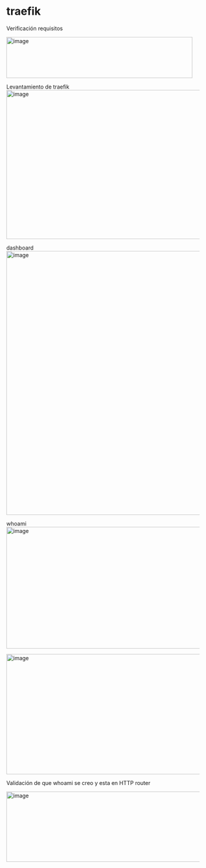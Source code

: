 # traefik

Verificación requisitos

<img width="485" height="107" alt="image" src="https://github.com/user-attachments/assets/fe59e983-f53e-4adb-b5d2-63e86b0b96f1" />

Levantamiento de traefik
<img width="1129" height="388" alt="image" src="https://github.com/user-attachments/assets/86dd6e07-55ff-425e-abc6-cb96de5a33a5" />

dashboard
<img width="1286" height="687" alt="image" src="https://github.com/user-attachments/assets/cc07fe78-b7a7-46d9-aa67-26c6702aa899" />

whoami
<img width="1113" height="317" alt="image" src="https://github.com/user-attachments/assets/3f758071-bc88-4f11-8205-33b865d57cb4" />

<img width="647" height="313" alt="image" src="https://github.com/user-attachments/assets/7fae7444-f639-4680-bb30-145d2d5cf0c0" />

Validación de que whoami se creo y esta en HTTP router

<img width="1064" height="183" alt="image" src="https://github.com/user-attachments/assets/d9d16009-774d-42f8-a699-7dcf3aa47ebd" />


